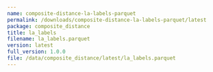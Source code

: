 ```yaml
---
name: composite-distance-la-labels-parquet
permalink: /downloads/composite-distance-la-labels-parquet/latest
package: composite_distance
title: la_labels
filename: la_labels.parquet
version: latest
full_version: 1.0.0
file: /data/composite_distance/latest/la_labels.parquet
---
```

